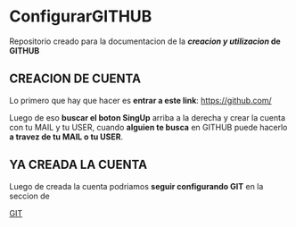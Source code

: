 # ConfigurarGITHUB
Repositorio creado para la documentacion de la **_creacion y utilizacion_ de GITHUB**

## CREACION DE CUENTA

Lo primero que hay que hacer es **entrar a este link**: https://github.com/

Luego de eso **buscar el boton SingUp** arriba a la derecha y crear la cuenta con tu MAIL y tu USER, cuando **alguien te busca** en GITHUB puede hacerlo **a travez de tu MAIL o tu USER**.

## YA CREADA LA CUENTA

Luego de creada la cuenta podriamos **seguir configurando GIT** en la seccion de 

[GIT](main/GIT.md)

